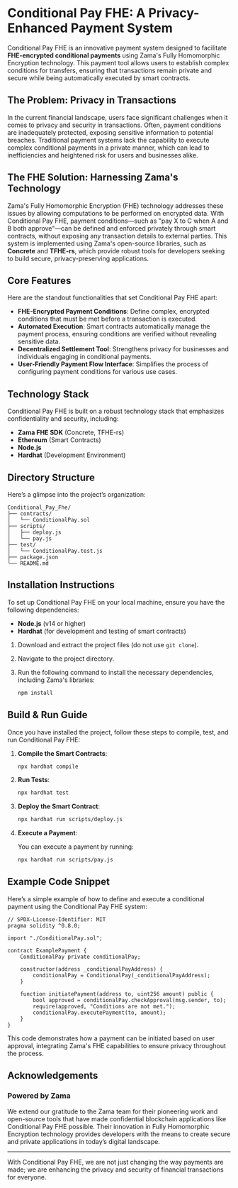# Conditional Pay FHE: A Privacy-Enhanced Payment System

Conditional Pay FHE is an innovative payment system designed to facilitate **FHE-encrypted conditional payments** using Zama's Fully Homomorphic Encryption technology. This payment tool allows users to establish complex conditions for transfers, ensuring that transactions remain private and secure while being automatically executed by smart contracts.

## The Problem: Privacy in Transactions

In the current financial landscape, users face significant challenges when it comes to privacy and security in transactions. Often, payment conditions are inadequately protected, exposing sensitive information to potential breaches. Traditional payment systems lack the capability to execute complex conditional payments in a private manner, which can lead to inefficiencies and heightened risk for users and businesses alike.

## The FHE Solution: Harnessing Zama's Technology

Zama's Fully Homomorphic Encryption (FHE) technology addresses these issues by allowing computations to be performed on encrypted data. With Conditional Pay FHE, payment conditions—such as "pay X to C when A and B both approve"—can be defined and enforced privately through smart contracts, without exposing any transaction details to external parties. This system is implemented using Zama's open-source libraries, such as **Concrete** and **TFHE-rs**, which provide robust tools for developers seeking to build secure, privacy-preserving applications.

## Core Features

Here are the standout functionalities that set Conditional Pay FHE apart:

- **FHE-Encrypted Payment Conditions**: Define complex, encrypted conditions that must be met before a transaction is executed.
- **Automated Execution**: Smart contracts automatically manage the payment process, ensuring conditions are verified without revealing sensitive data.
- **Decentralized Settlement Tool**: Strengthens privacy for businesses and individuals engaging in conditional payments.
- **User-Friendly Payment Flow Interface**: Simplifies the process of configuring payment conditions for various use cases.

## Technology Stack

Conditional Pay FHE is built on a robust technology stack that emphasizes confidentiality and security, including:

- **Zama FHE SDK** (Concrete, TFHE-rs)
- **Ethereum** (Smart Contracts)
- **Node.js**
- **Hardhat** (Development Environment)

## Directory Structure

Here’s a glimpse into the project’s organization:

```
Conditional_Pay_Fhe/
├── contracts/
│   └── ConditionalPay.sol
├── scripts/
│   ├── deploy.js
│   └── pay.js
├── test/
│   └── ConditionalPay.test.js
├── package.json
└── README.md
```

## Installation Instructions

To set up Conditional Pay FHE on your local machine, ensure you have the following dependencies:

- **Node.js** (v14 or higher)
- **Hardhat** (for development and testing of smart contracts)

1. Download and extract the project files (do not use `git clone`).
2. Navigate to the project directory.
3. Run the following command to install the necessary dependencies, including Zama's libraries:

   ```bash
   npm install
   ```

## Build & Run Guide

Once you have installed the project, follow these steps to compile, test, and run Conditional Pay FHE:

1. **Compile the Smart Contracts**:

   ```bash
   npx hardhat compile
   ```

2. **Run Tests**:

   ```bash
   npx hardhat test
   ```

3. **Deploy the Smart Contract**:

   ```bash
   npx hardhat run scripts/deploy.js
   ```

4. **Execute a Payment**:

   You can execute a payment by running:

   ```bash
   npx hardhat run scripts/pay.js
   ```

## Example Code Snippet

Here’s a simple example of how to define and execute a conditional payment using the Conditional Pay FHE system:

```solidity
// SPDX-License-Identifier: MIT
pragma solidity ^0.8.0;

import "./ConditionalPay.sol";

contract ExamplePayment {
    ConditionalPay private conditionalPay;

    constructor(address _conditionalPayAddress) {
        conditionalPay = ConditionalPay(_conditionalPayAddress);
    }

    function initiatePayment(address to, uint256 amount) public {
        bool approved = conditionalPay.checkApproval(msg.sender, to);
        require(approved, "Conditions are not met.");
        conditionalPay.executePayment(to, amount);
    }
}
```

This code demonstrates how a payment can be initiated based on user approval, integrating Zama's FHE capabilities to ensure privacy throughout the process.

## Acknowledgements

### Powered by Zama

We extend our gratitude to the Zama team for their pioneering work and open-source tools that have made confidential blockchain applications like Conditional Pay FHE possible. Their innovation in Fully Homomorphic Encryption technology provides developers with the means to create secure and private applications in today’s digital landscape.

---

With Conditional Pay FHE, we are not just changing the way payments are made; we are enhancing the privacy and security of financial transactions for everyone.
